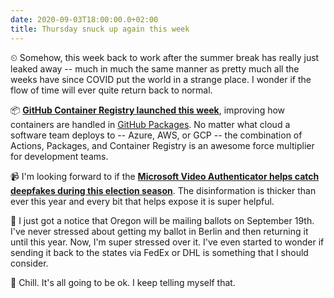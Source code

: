 ```yaml
---
date: 2020-09-03T18:00:00.0+02:00
title: Thursday snuck up again this week
---
```


⏲ Somehow, this week back to work after the summer break has really just leaked away -- much in much the same manner as pretty much all the weeks have since COVID put the world in a strange place. I wonder if the flow of time will ever quite return back to normal.

📦 **[GitHub Container Registry launched this week][1]**, improving how containers are handled in [GitHub Packages][2]. No matter what cloud a software team deploys to -- Azure, AWS, or GCP -- the combination of Actions, Packages, and Container Registry is an awesome force multiplier for development teams.

📹 I'm looking forward to if the **[Microsoft Video Authenticator helps catch deepfakes during this election season][3]**. The disinformation is thicker than ever this year and every bit that helps expose it is super helpful.

📧 I just got a notice that Oregon will be mailing ballots on September 19th. I've never stressed about getting my ballot in Berlin and then returning it until this year. Now, I'm super stressed over it. I've even started to wonder if sending it back to the states via FedEx or DHL is something that I should consider.

🧊 Chill. It's all going to be ok. I keep telling myself that.

[1]: https://github.blog/2020-09-01-introducing-github-container-registry/
[2]: https://github.blog/2019-05-10-introducing-github-package-registry/
[3]: https://blogs.microsoft.com/on-the-issues/2020/09/01/disinformation-deepfakes-newsguard-video-authenticator/